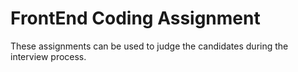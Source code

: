 # FrontEnd Coding Assignment

These assignments can be used to judge the candidates during the interview process.
